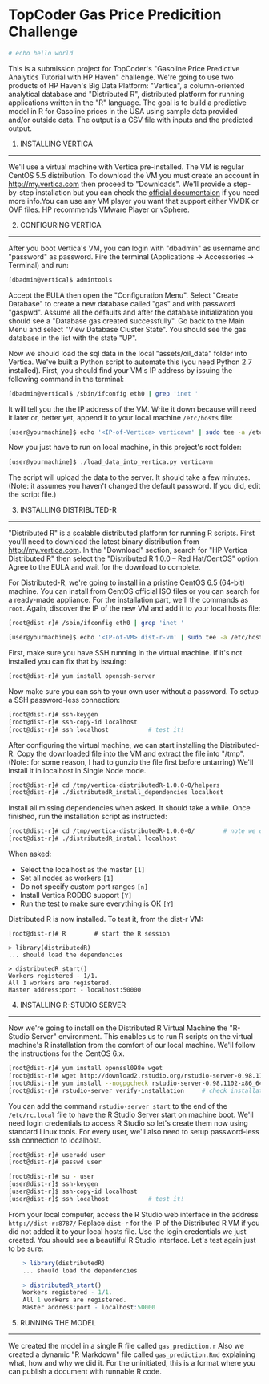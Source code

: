 TopCoder Gas Price Predicition Challenge
========================================

```bash
# echo hello world
```

This is a submission project for TopCoder's "Gasoline Price Predictive Analytics Tutorial with HP Haven" challenge. We're going to use two products of HP Haven's Big Data Platform: "Vertica", a column-oriented analytical database and "Distributed R", distributed platform for running applications written in the "R" language. The goal is to build a predictive model in R for Gasoline prices in the USA using sample data provided and/or outside data. The output is a CSV file with inputs and the predicted output.

1. INSTALLING VERTICA
---------------------

We'll use a virtual machine with Vertica pre-installed. The VM is regular CentOS 5.5 distribution. To download the VM you must create an account in http://my.vertica.com then proceed to "Downloads". We'll provide a step-by-step installation but you can check the [official documentaion](http://my.vertica.com/docs/7.1.x/HTML/index.htm) if you need more info.You can use any VM player you want that support either VMDK or OVF files. HP recommends VMware Player or vSphere.


2. CONFIGURING VERTICA
----------------------

After you boot Vertica's VM, you can login with "dbadmin" as  username and "password" as password. Fire the terminal (Applications -> Accessories -> Terminal) and run:

```bash
[dbadmin@vertica]$ admintools
```

Accept the EULA then open the "Configuration Menu". Select "Create Database" to create a new database called "gas" and with password "gaspwd". Assume all the defaults and after the database initialization you should see a "Database gas created successfully". Go back to the Main Menu and select "View Database Cluster State". You should see the gas database in the list with the state "UP".

Now we should load the sql data in the local "assets/oil_data" folder into Vertica. We've built a Python script to automate this (you need Python 2.7 installed). First, you should find your VM's IP address by issuing the following command in the terminal:

```bash
[dbadmin@vertica]$ /sbin/ifconfig eth0 | grep 'inet '
```

It will tell you the the IP address of the VM. Write it down because will need it later or, better yet, append it to your local machine `/etc/hosts` file:

```bash
[user@yourmachine]$ echo '<IP-of-Vertica> verticavm' | sudo tee -a /etc/hosts
```

Now you just have to run on local machine, in this project's root folder:

```bash
[user@yourmachine]$ ./load_data_into_vertica.py verticavm
```

The script will upload the data to the server. It should take a few minutes. (Note: it assumes you haven't changed the default password. If you did, edit the script file.)


3. INSTALLING DISTRIBUTED-R
---------------------------

"Distributed R" is a scalable distributed platform for running R scripts. First you'll need to download the latest binary distribution from http://my.vertica.com. In the "Download" section, search for "HP Vertica Distributed R" then select the "Distributed R 1.0.0 – Red Hat/CentOS" option. Agree to the EULA and wait for the download to complete.

For Distributed-R, we're going to install in a pristine CentOS 6.5 (64-bit) machine. You can install from CentOS official ISO files or you can search for a ready-made appliance. For the installation part, we'll the commands as `root`. Again, discover the IP of the new VM and add it to your local hosts file:

```bash
[root@dist-r]# /sbin/ifconfig eth0 | grep 'inet '
```
```bash
[user@yourmachine]$ echo '<IP-of-VM> dist-r-vm' | sudo tee -a /etc/hosts
```


First, make sure you have SSH running in the virtual machine. If it's not installed you can fix that by issuing:

```bash
[root@dist-r]# yum install openssh-server
```

Now make sure you can ssh to your own user without a password. To setup a SSH password-less connection:

```bash
[root@dist-r]# ssh-keygen
[root@dist-r]# ssh-copy-id localhost
[root@dist-r]# ssh localhost           # test it!
```

After configuring the virtual machine, we can start installing the Distributed-R. Copy the downloaded file into the VM and extract the file into "/tmp". (Note: for some reason, I had to gunzip the file first before untarring) We'll install it in localhost in Single Node mode.

```bash
[root@dist-r]# cd /tmp/vertica-distributedR-1.0.0-0/helpers
[root@dist-r]# ./distributedR_install_dependencies localhost
```

Install all missing dependencies when asked. It should take a while. Once finished, run the installation script as instructed:

```bash
[root@dist-r]# cd /tmp/vertica-distributedR-1.0.0-0/        # note we descended one directory
[root@dist-r]# ./distributedR_install localhost
```
When asked:

* Select the localhost as the master `[1]`
* Set all nodes as workers `[1]`
* Do not specify custom port ranges `[n]`
* Install Vertica RODBC support `[Y]`
* Run the test to make sure everything is OK `[Y]`

Distributed R is now installed. To test it, from the dist-r VM:

    [root@dist-r]# R        # start the R session

    > library(distributedR)
    ... should load the dependencies

    > distributedR_start()
    Workers registered - 1/1.
    All 1 workers are registered.
    Master address:port - localhost:50000

4. INSTALLING R-STUDIO SERVER
-----------------------------

Now we're going to install on the Distributed R Virtual Machine the "R-Studio Server" environment. This enables us to run R scripts on the virtual machine's R installation from the comfort of our local machine. We'll follow the instructions for the CentOS 6.x.

```bash
[root@dist-r]# yum install openssl098e wget
[root@dist-r]# wget http://download2.rstudio.org/rstudio-server-0.98.1102-x86_64.rpm
[root@dist-r]# yum install --nogpgcheck rstudio-server-0.98.1102-x86_64.rpm
[root@dist-r]# rstudio-server verify-installation     # check installation
```

You can add the command `rstudio-server start` to the end of the `/etc/rc.local` file to have the R Studio Server start on machine boot. We'll need login credentials to access R Studio so let's create them now using standard Linux tools. For every user, we'll also need to setup password-less ssh connection to localhost.

```bash
[root@dist-r]# useradd user
[root@dist-r]# passwd user
```

```bash
[root@dist-r]# su - user
[user@dist-r]$ ssh-keygen
[user@dist-r]$ ssh-copy-id localhost
[user@dist-r]$ ssh localhost           # test it!
```
From your local computer, access the R Studio web interface in the address `http://dist-r:8787/` Replace `dist-r` for the IP of the Distributed R VM if you did not added it to your local hosts file. Use the login credentials we just created. You should see a beautilful R Studio interface. Let's test again just to be sure:
```r
    > library(distributedR)
    ... should load the dependencies

    > distributedR_start()
    Workers registered - 1/1.
    All 1 workers are registered.
    Master address:port - localhost:50000
```
5. RUNNING THE MODEL
--------------------

We created the model in a single R file called `gas_prediction.r` Also we created a dynamic "R Markdown" file called `gas_prediction.Rmd` explaining what, how and why we did it. For the uninitiated, this is a format where you can
publish a document with runnable R code.
